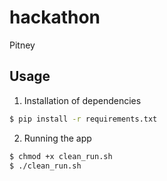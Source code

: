 # hackathon
Pitney

## Usage
1. Installation of dependencies
```sh
$ pip install -r requirements.txt
```
2. Running the app
```sh
$ chmod +x clean_run.sh
$ ./clean_run.sh
```
